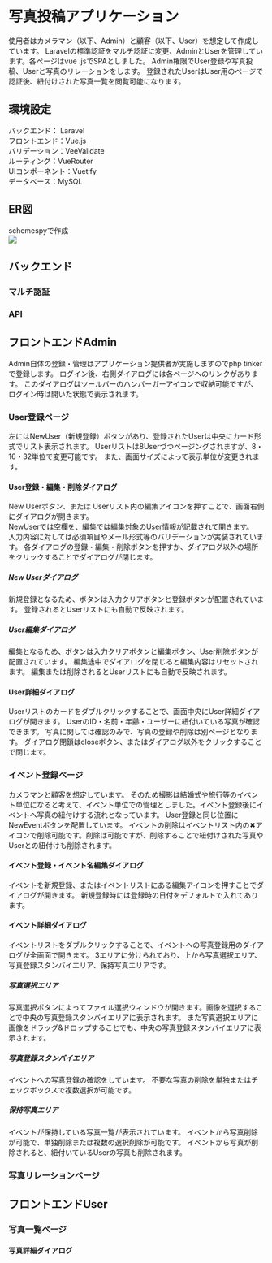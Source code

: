 # 写真投稿アプリケーション  
使用者はカメラマン（以下、Admin）と顧客（以下、User）を想定して作成しています。
Laravelの標準認証をマルチ認証に変更、AdminとUserを管理しています。各ページはvue .jsでSPAとしました。
Admin権限でUser登録や写真投稿、Userと写真のリレーションをします。
登録されたUserはUser用のページで認証後、紐付けされた写真一覧を閲覧可能になります。

## 環境設定
バックエンド： Laravel  
フロントエンド：Vue.js  
バリデーション：VeeValidate  
ルーティング：VueRouter  
UIコンポーネント：Vuetify  
データベース：MySQL

## ER図
schemespyで作成  
![](https://user-images.githubusercontent.com/4255233/56089520-2005c100-5ecf-11e9-8c1c-661d42f46815.jpg "")
## バックエンド
### マルチ認証

### API

## フロントエンドAdmin
Admin自体の登録・管理はアプリケーション提供者が実施しますのでphp tinkerで登録します。
ログイン後、右側ダイアログには各ページへのリンクがあります。
このダイアログはツールバーのハンバーガーアイコンで収納可能ですが、ログイン時は開いた状態で表示されます。


### User登録ページ
左にはNewUser（新規登録）ボタンがあり、登録されたUserは中央にカード形式でリスト表示されます。
Userリストは8Userづつページングされますが、8・16・32単位で変更可能です。
また、画面サイズによって表示単位が変更されます。

#### User登録・編集・削除ダイアログ
New Userボタン、または Userリスト内の編集アイコンを押すことで、画面右側にダイアログが開きます。  
NewUserでは空欄を、編集では編集対象のUser情報が記載されて開きます。  
入力内容に対しては必須項目やメール形式等のバリデーションが実装されています。
各ダイアログの登録・編集・削除ボタンを押すか、ダイアログ以外の場所をクリックすることでダイアログが閉じます。  

##### New Userダイアログ
新規登録となるため、ボタンは入力クリアボタンと登録ボタンが配置されています。
登録されるとUserリストにも自動で反映されます。
##### User編集ダイアログ
編集となるため、ボタンは入力クリアボタンと編集ボタン、User削除ボタンが配置されています。
編集途中でダイアログを閉じると編集内容はリセットされます。
編集または削除されるとUserリストにも自動で反映されます。

#### User詳細ダイアログ
Userリストのカードをダブルクリックすることで、画面中央にUser詳細ダイアログが開きます。
UserのID・名前・年齢・ユーザーに紐付いている写真が確認できます。
写真に関しては確認のみで、写真の登録や削除は別ページとなります。
ダイアログ閉鎖はcloseボタン、またはダイアログ以外をクリックすることで閉じます。

### イベント登録ページ
カメラマンと顧客を想定しています。
そのため撮影は結婚式や旅行等のイベント単位になると考えて、イベント単位での管理としました。イベント登録後にイベントへ写真の紐付けする流れとなっています。
User登録と同じ位置にNewEventボタンを配置しています。
イベントの削除はイベントリスト内の✖︎アイコンで削除可能です。削除は可能ですが、削除することで紐付けされた写真やUserとの紐付けも削除されます。

#### イベント登録・イベント名編集ダイアログ
イベントを新規登録、またはイベントリストにある編集アイコンを押すことでダイアログが開きます。
新規登録時には登録時の日付をデフォルトで入れてあります。
#### イベント詳細ダイアログ
イベントリストをダブルクリックすることで、イベントへの写真登録用のダイアログが全画面で開きます。
3エリアに分けられており、上から写真選択エリア、写真登録スタンバイエリア、保持写真エリアです。
##### 写真選択エリア
写真選択ボタンによってファイル選択ウィンドウが開きます。画像を選択することで中央の写真登録スタンバイエリアに表示されます。
また写真選択エリアに画像をドラッグ&ドロップすることでも、中央の写真登録スタンバイエリアに表示されます。
##### 写真登録スタンバイエリア
イベントへの写真登録の確認をしています。
不要な写真の削除を単独またはチェックボックスで複数選択が可能です。
##### 保持写真エリア
イベントが保持している写真一覧が表示されています。
イベントから写真削除が可能で、単独削除または複数の選択削除が可能です。
イベントから写真が削除されると、紐付いているUserの写真も削除されます。
### 写真リレーションページ



## フロントエンドUser
### 写真一覧ページ
#### 写真詳細ダイアログ
